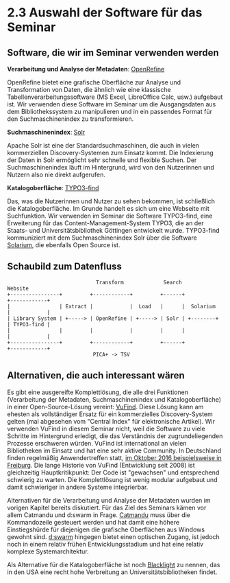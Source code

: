 # 2.3 Auswahl der Software für das Seminar

## Software, die wir im Seminar verwenden werden

**Verarbeitung und Analyse der Metadaten**: [OpenRefine](http://openrefine.org)

OpenRefine bietet eine grafische Oberfläche zur Analyse und Transformation von Daten, die ähnlich wie eine klassische Tabellenverarbeitungssoftware (MS Excel, LibreOffice Calc, usw.) aufgebaut ist. Wir verwenden diese Software im Seminar um die Ausgangsdaten aus dem Bibliothekssystem zu manipulieren und in ein passendes Format für den Suchmaschinenindex zu transformieren.

**Suchmaschinenindex**: [Solr](http://lucene.apache.org/solr/)

Apache Solr ist eine der Standardsuchmaschinen, die auch in vielen kommerziellen Discovery-Systemen zum Einsatz kommt. Die Indexierung der Daten in Solr ermöglicht sehr schnelle und flexible Suchen. Der Suchmaschinenindex läuft im Hintergrund, wird von den Nutzerinnen und Nutzern also nie direkt aufgerufen.

**Katalogoberfläche**: [TYPO3-find](https://github.com/subugoe/typo3-find)

Das, was die Nutzerinnen und Nutzer zu sehen bekommen, ist schließlich die Katalogoberfläche. Im Grunde handelt es sich um eine Webseite mit Suchfunktion. Wir verwenden im Seminar die Software TYPO3-find, eine Erweiterung für das Content-Management-System TYPO3, die an der Staats- und Universitätsbibliothek Göttingen entwickelt wurde. TYPO3-find kommuniziert mit dem Suchmaschinenindex Solr über die Software [Solarium](http://www.solarium-project.org/), die ebenfalls Open Source ist.

## Schaubild zum Datenfluss

```
                             Transform             Search                Website
+----------------+         +------------+         +------+            +------------+
|                | Extract |            |  Load   |      |  Solarium  |            |
| Library System | +-----> | OpenRefine | +-----> | Solr | +--------+ | TYPO3-find |
|                |         |            |         |      |            |            |
+----------------+         +------------+         +------+            +------------+
                            PICA+ -> TSV
```

## Alternativen, die auch interessant wären

Es gibt eine ausgereifte Komplettlösung, die alle drei Funktionen (Verarbeitung der Metadaten, Suchmaschinenindex und Katalogoberfläche) in einer Open-Source-Lösung vereint: [VuFind](http://vufind-org.github.io/vufind/). Diese Lösung kann am ehesten als vollständiger Ersatz für ein kommerzielles Discovery-System gelten (mal abgesehen vom "Central Index" für elektronische Artikel). Wir verwenden VuFind in diesem Seminar nicht, weil die Software zu viele Schritte im Hintergrund erledigt, die das Verständnis der zugrundeliegenden Prozesse erschweren würden. VuFind ist international an vielen Bibliotheken im Einsatz und hat eine sehr aktive Community. In Deutschland finden regelmäßig Anwendertreffen statt, [im Oktober 2016 beispielsweise in Freiburg](https://www.ub.uni-freiburg.de/ihre-ub/veranstaltungen/vufind-anwendertreffen/). Die lange Historie von VuFind (Entwicklung seit 2008) ist gleichzeitig Hauptkritikpunkt: Der Code ist "gewachsen" und entsprechend schwierig zu warten. Die Komplettlösung ist wenig modular aufgebaut und damit schwieriger in andere Systeme integrierbar.

Alternativen für die Verarbeitung und Analyse der Metadaten wurden im vorigen Kapitel bereits diskutiert. Für das Ziel des Seminars kämen vor allem Catmandu und d:swarm in Frage. [Catmandu](http://librecat.org/) muss über die Kommandozeile gesteuert werden und hat damit eine höhere Einstiegshürde für diejenigen die grafische Oberflächen aus Windows gewohnt sind. [d:swarm](http://www.dswarm.org) hingegen bietet einen optischen Zugang, ist jedoch noch in einem relativ frühen Entwicklungsstadium und hat eine relativ komplexe Systemarchitektur.

Als Alternative für die Katalogoberfläche ist noch [Blacklight](http://projectblacklight.org/) zu nennen, das in den USA eine recht hohe Verbreitung an Universitätsbibliotheken findet.